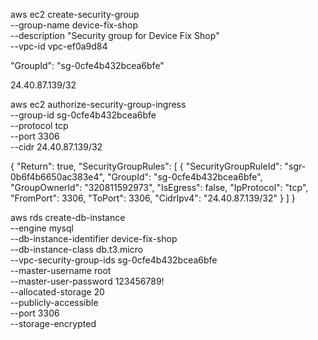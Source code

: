 aws ec2 create-security-group \
--group-name device-fix-shop \
--description "Security group for Device Fix Shop" \
--vpc-id vpc-ef0a9d84

"GroupId": "sg-0cfe4b432bcea6bfe"

24.40.87.139/32

aws ec2 authorize-security-group-ingress \
--group-id sg-0cfe4b432bcea6bfe \
--protocol tcp \
--port 3306 \
--cidr 24.40.87.139/32

{
    "Return": true,
    "SecurityGroupRules": [
        {
            "SecurityGroupRuleId": "sgr-0b6f4b6650ac383e4",
            "GroupId": "sg-0cfe4b432bcea6bfe",
            "GroupOwnerId": "320811592973",
            "IsEgress": false,
            "IpProtocol": "tcp",
            "FromPort": 3306,
            "ToPort": 3306,
            "CidrIpv4": "24.40.87.139/32"
        }
    ]
}

aws rds create-db-instance \
--engine mysql \
--db-instance-identifier device-fix-shop \
--db-instance-class db.t3.micro \
--vpc-security-group-ids sg-0cfe4b432bcea6bfe \
--master-username root \
--master-user-password 123456789! \
--allocated-storage 20 \
--publicly-accessible \
--port 3306 \
--storage-encrypted


